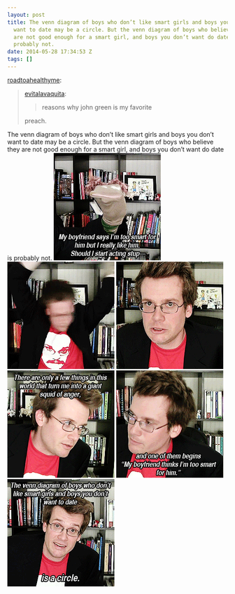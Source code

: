 ```yaml
---
layout: post
title: The venn diagram of boys who don’t like smart girls and boys you don’t
  want to date may be a circle. But the venn diagram of boys who believe they
  are not good enough for a smart girl, and boys you don’t want do date is
  probably not.
date: 2014-05-28 17:34:53 Z
tags: []
---
```

[roadtoahealthyme](http://roadtoahealthyme.tumblr.com/post/40959419801/evitalavaquita-reasons-why-john-green-is-my):

> [evitalavaquita](http://evitalavaquita.tumblr.com/post/40893411268/reasons-why-john-green-is-my-favorite):
> 
> > reasons why john green is my favorite
> 
> preach. 

The venn diagram of boys who don’t like smart girls and boys you don’t want to date may be a circle. But the venn diagram of boys who believe they are not good enough for a smart girl, and boys you don’t want do date is probably not.
![](/media/2014/05/87115667314_0.gif)
![](/media/2014/05/87115667314_1.gif)
![](/media/2014/05/87115667314_2.gif)
![](/media/2014/05/87115667314_3.gif)
![](/media/2014/05/87115667314_4.gif)
![](/media/2014/05/87115667314_5.gif)
